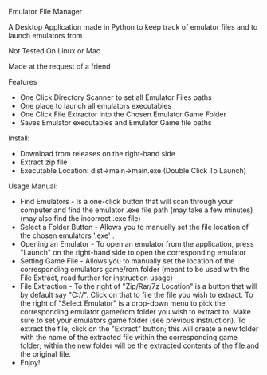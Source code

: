Emulator File Manager

A Desktop Application made in Python to keep track of emulator files and to launch emulators from 

Not Tested On Linux or Mac

Made at the request of a friend

Features
- One Click Directory Scanner to set all Emulator Files paths
- One place to launch all emulators executables
- One Click File Extractor into the Chosen Emulator Game Folder
- Saves Emulator executables and Emulator Game file paths 

Install:
- Download from releases on the right-hand side
- Extract zip file
- Executable Location: dist->main->main.exe (Double Click To Launch)

Usage Manual:
- Find Emulators - Is a one-click button that will scan through your computer and find the emulator .exe file path (may take a few minutes) (may also find the incorrect .exe file)
- Select a Folder Button - Allows you to manually set the file location of the chosen emulators '.exe' .
- Opening an Emulator - To open an emulator from the application, press "Launch" on the right-hand side to open the corresponding emulator
- Setting Game File - Allows you to manually set the location of the corresponding emulators game/rom folder (meant to be used with the File Extract, read further for instruction usage)
- File Extraction - To the right of "Zip/Rar/7z Location" is a button that will by default say "C://". Click on that to file the file you wish to extract. To the right of "Select Emulator" is a drop-down menu to pick the corresponding emulator game/rom folder you wish to extract to. Make sure to set your emulators game folder (see previous instruction). To extract the file, click on the "Extract" button; this will create a new folder with the name of the extracted file within the corresponding game folder; within the new folder will be the extracted contents of the file and the original file.  
- Enjoy!
